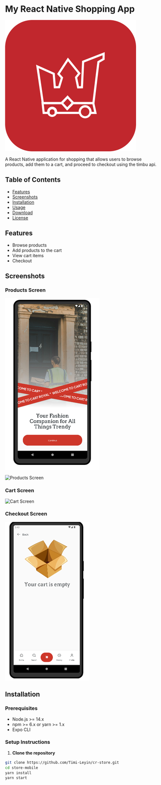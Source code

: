 # My React Native Shopping App

![Logo](./assets/images/icon.png)

A React Native application for shopping that allows users to browse products, add them to a cart, and proceed to checkout using the timbu api.

## Table of Contents

- [Features](#features)
- [Screenshots](#screenshots)
- [Installation](#installation)
- [Usage](#usage)
- [Download](https://expo.dev/artifacts/eas/jq36V1YDUqNpN119SA8f6Y.apk)
- [License](#license)

## Features

- Browse products
- Add products to the cart
- View cart items
- Checkout

## Screenshots

### Products Screen

![Get Started Screen](./assets/screenshot/1.png)

![Products Screen](./assets/screenshot/2.png)

### Cart Screen

![Cart Screen](./assets/screenshot/2.png)

### Checkout Screen

![Checkout Screen](./assets/screenshot/3.png)

## Installation

### Prerequisites

- Node.js >= 14.x
- npm >= 6.x or yarn >= 1.x
- Expo CLI

### Setup Instructions

1. **Clone the repository**

```bash
git clone https://github.com/Timi-Leyin/cr-store.git
cd store-mobile
yarn install
yarn start
```